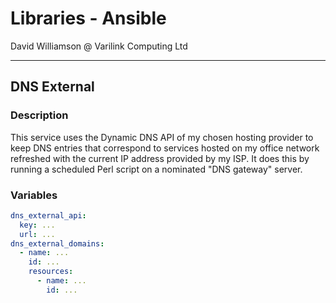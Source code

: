 # Libraries - Ansible

David Williamson @ Varilink Computing Ltd

------

## DNS External

### Description

This service uses the Dynamic DNS API of my chosen hosting provider to keep DNS entries that correspond to services hosted on my office network refreshed with the current IP address provided by my ISP. It does this by running a scheduled Perl script on a nominated "DNS gateway" server.

### Variables

```yaml
dns_external_api:
  key: ...
  url: ...
dns_external_domains:
  - name: ...
    id: ...
    resources:
      - name: ...
        id: ...
```
